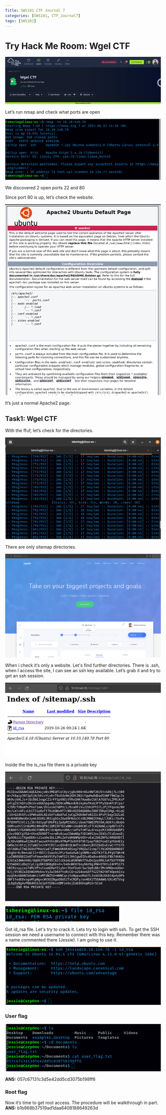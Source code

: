```yaml
---
Title: SWS101 CTF Journal 7
categories: [SWS101, CTF_Journal7]
tags: [SWS101]
---
```


# Try Hack Me Room: Wgel CTF
![CTF](/pictures/SWS_pictures/wgel/wgel.png)

Let’s run nmap and check what ports are open

![CTF](/pictures/SWS_pictures/wgel/nmap.png)

We discovered 2 open ports 22 and 80 

Since port 80 is up, let’s check the website.

![CTF](/pictures/SWS_pictures/wgel/website.png)

It’s just a normal Apache2 page.

## Task1: Wgel CTF
With the ffuf, let’s check for the directories.

![CTF](/pictures/SWS_pictures/wgel/sitemap.png)

There are only sitemap directories.

![CTF](/pictures/SWS_pictures/wgel/only.png)

When i check it’s only a website. Let's find further directories. There is .ssh, when I access the site, I can see an ssh key available. Let’s grab it and try to get an ssh session.

![CTF](/pictures/SWS_pictures/wgel/ssh.png)

Inside the the is_rsa file there is a private key

![CTF](/pictures/SWS_pictures/wgel/rsa.png)

![CTF](/pictures/SWS_pictures/wgel/id_rsa.png)

Got id_rsa file. Let's try to crack it. Lets try to login with ssh. To get the SSH session we need a username to connect with this key. Remember there was a name commented there (Jessie). I am going to use it.

![CTF](/pictures/SWS_pictures/wgel/jessie.png)

### User flag

![CTF](/pictures/SWS_pictures/wgel/user_flag.png)

<b>ANS:</b> 057c67131c3d5e42dd5cd3075b198ff6

### Root flag
Now it’s time to get root access. The procedure will be walkthrough in part.<br>
<b>ANS:</b>  b1b968b37519ad1daa6408188649263d
